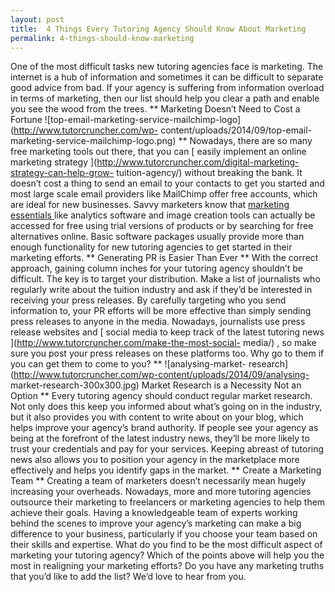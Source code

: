 ```yaml
---
layout: post
title:  4 Things Every Tutoring Agency Should Know About Marketing
permalink: 4-things-should-know-marketing
---
```

One of the most difficult tasks new tutoring agencies face is marketing. The
internet is a hub of information and sometimes it can be difficult to separate
good advice from bad. If your agency is suffering from information overload in
terms of marketing, then our list should help you clear a path and enable you
see the wood from the trees. ** Marketing Doesn’t Need to Cost a Fortune
![top-email-marketing-service-mailchimp-logo](http://www.tutorcruncher.com/wp-
content/uploads/2014/09/top-email-marketing-service-mailchimp-logo.png) **
Nowadays, there are so many free marketing tools out there, that you can [
easily implement an online marketing strategy
](http://www.tutorcruncher.com/digital-marketing-strategy-can-help-grow-
tuition-agency/) without breaking the bank. It doesn’t cost a thing to send an
email to your contacts to get you started and most large scale email providers
like MailChimp offer free accounts, which are ideal for new businesses. Savvy
marketers know that [ marketing essentials
](http://www.tutorcruncher.com/digital-resources-tuition-agency/) like
analytics software and image creation tools can actually be accessed for free
using trial versions of products or by searching for free alternatives online.
Basic software packages usually provide more than enough functionality for new
tutoring agencies to get started in their marketing efforts. ** Generating PR
is Easier Than Ever ** With the correct approach, gaining column inches for
your tutoring agency shouldn’t be difficult. The key is to target your
distribution. Make a list of journalists who regularly write about the tuition
industry and ask if they’d be interested in receiving your press releases. By
carefully targeting who you send information to, your PR efforts will be more
effective than simply sending press releases to anyone in the media. Nowadays,
journalists use press release websites and [ social media to keep track of the
latest tutoring news ](http://www.tutorcruncher.com/make-the-most-social-
media/) , so make sure you post your press releases on these platforms too.
Why go to them if you can get them to come to you? ** ![analysing-market-
research](http://www.tutorcruncher.com/wp-content/uploads/2014/09/analysing-
market-research-300x300.jpg) Market Research is a Necessity Not an Option **
Every tutoring agency should conduct regular market research. Not only does
this keep you informed about what’s going on in the industry, but it also
provides you with content to write about on your blog, which helps improve
your agency’s brand authority. If people see your agency as being at the
forefront of the latest industry news, they’ll be more likely to trust your
credentials and pay for your services. Keeping abreast of tutoring news also
allows you to position your agency in the marketplace more effectively and
helps you identify gaps in the market. ** Create a Marketing Team ** Creating
a team of marketers doesn’t necessarily mean hugely increasing your overheads.
Nowadays, more and more tutoring agencies outsource their marketing to
freelancers or marketing agencies to help them achieve their goals. Having a
knowledgeable team of experts working behind the scenes to improve your
agency’s marketing can make a big difference to your business, particularly if
you choose your team based on their skills and expertise. What do you find to
be the most difficult aspect of marketing your tutoring agency? Which of the
points above will help you the most in realigning your marketing efforts? Do
you have any marketing truths that you’d like to add the list? We’d love to
hear from you.
